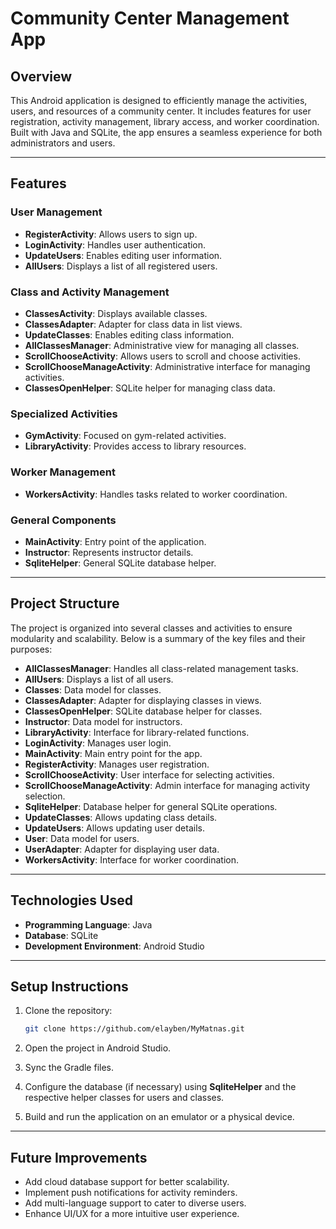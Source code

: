 # Community Center Management App

## Overview
This Android application is designed to efficiently manage the activities, users, and resources of a community center. It includes features for user registration, activity management, library access, and worker coordination. Built with Java and SQLite, the app ensures a seamless experience for both administrators and users.

---

## Features

### User Management
- **RegisterActivity**: Allows users to sign up.
- **LoginActivity**: Handles user authentication.
- **UpdateUsers**: Enables editing user information.
- **AllUsers**: Displays a list of all registered users.

### Class and Activity Management
- **ClassesActivity**: Displays available classes.
- **ClassesAdapter**: Adapter for class data in list views.
- **UpdateClasses**: Enables editing class information.
- **AllClassesManager**: Administrative view for managing all classes.
- **ScrollChooseActivity**: Allows users to scroll and choose activities.
- **ScrollChooseManageActivity**: Administrative interface for managing activities.
- **ClassesOpenHelper**: SQLite helper for managing class data.

### Specialized Activities
- **GymActivity**: Focused on gym-related activities.
- **LibraryActivity**: Provides access to library resources.

### Worker Management
- **WorkersActivity**: Handles tasks related to worker coordination.

### General Components
- **MainActivity**: Entry point of the application.
- **Instructor**: Represents instructor details.
- **SqliteHelper**: General SQLite database helper.

---

## Project Structure
The project is organized into several classes and activities to ensure modularity and scalability. Below is a summary of the key files and their purposes:

- **AllClassesManager**: Handles all class-related management tasks.
- **AllUsers**: Displays a list of all users.
- **Classes**: Data model for classes.
- **ClassesAdapter**: Adapter for displaying classes in views.
- **ClassesOpenHelper**: SQLite database helper for classes.
- **Instructor**: Data model for instructors.
- **LibraryActivity**: Interface for library-related functions.
- **LoginActivity**: Manages user login.
- **MainActivity**: Main entry point for the app.
- **RegisterActivity**: Manages user registration.
- **ScrollChooseActivity**: User interface for selecting activities.
- **ScrollChooseManageActivity**: Admin interface for managing activity selection.
- **SqliteHelper**: Database helper for general SQLite operations.
- **UpdateClasses**: Allows updating class details.
- **UpdateUsers**: Allows updating user details.
- **User**: Data model for users.
- **UserAdapter**: Adapter for displaying user data.
- **WorkersActivity**: Interface for worker coordination.

---

## Technologies Used
- **Programming Language**: Java
- **Database**: SQLite
- **Development Environment**: Android Studio

---

## Setup Instructions

1. Clone the repository:
   ```bash
   git clone https://github.com/elayben/MyMatnas.git
   ```

2. Open the project in Android Studio.

3. Sync the Gradle files.

4. Configure the database (if necessary) using **SqliteHelper** and the respective helper classes for users and classes.

5. Build and run the application on an emulator or a physical device.

---

## Future Improvements
- Add cloud database support for better scalability.
- Implement push notifications for activity reminders.
- Add multi-language support to cater to diverse users.
- Enhance UI/UX for a more intuitive user experience.


